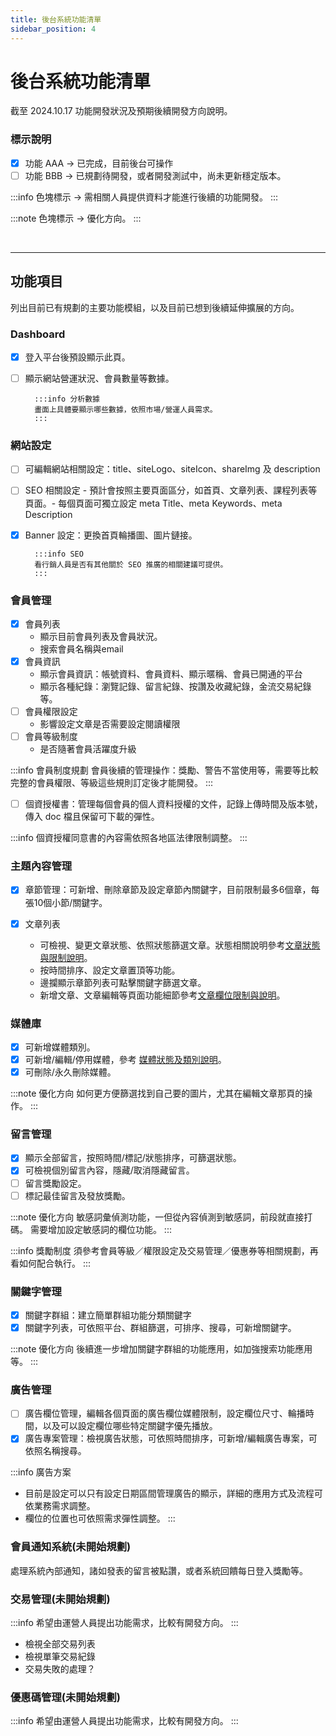 ```yaml
---
title: 後台系統功能清單
sidebar_position: 4
---
```


# 後台系統功能清單

截至 2024.10.17 功能開發狀況及預期後續開發方向說明。

### 標示說明

-   [x] 功能 AAA -> 已完成，目前後台可操作
-   [ ] 功能 BBB -> 已規劃待開發，或者開發測試中，尚未更新穩定版本。

:::info 色塊標示 -> 需相關人員提供資料才能進行後續的功能開發。
:::

:::note 色塊標示 -> 優化方向。
:::

<br/>

---

## 功能項目

列出目前已有規劃的主要功能模組，以及目前已想到後續延伸擴展的方向。

### Dashboard

-   [x] 登入平台後預設顯示此頁。
-   [ ] 顯示網站營運狀況、會員數量等數據。

        :::info 分析數據
        畫面上具體要顯示哪些數據，依照市場/營運人員需求。
        :::

### 網站設定

-   [ ] 可編輯網站相關設定：title、siteLogo、siteIcon、shareImg 及 description
-   [ ] SEO 相關設定 - 預計會按照主要頁面區分，如首頁、文章列表、課程列表等頁面。- 每個頁面可獨立設定 meta Title、meta Keywords、meta Description
-   [x] Banner 設定：更換首頁輪播圖、圖片鏈接。

        :::info SEO
        看行銷人員是否有其他關於 SEO 推廣的相關建議可提供。
        :::

### 會員管理

-   [x] 會員列表
    -   顯示目前會員列表及會員狀況。
    -   搜索會員名稱與email
-   [x] 會員資訊
    -   顯示會員資訊：帳號資料、會員資料、顯示暱稱、會員已開通的平台
    -   顯示各種紀錄：瀏覽記錄、留言紀錄、按讚及收藏紀錄，金流交易紀錄等。
-   [ ] 會員權限設定
    -   影響設定文章是否需要設定閱讀權限
-   [ ] 會員等級制度
    -   是否隨著會員活躍度升級

:::info 會員制度規劃
會員後續的管理操作：獎勵、警告不當使用等，需要等比較完整的會員權限、等級這些規則訂定後才能開發。
:::

-   [ ] 個資授權書：管理每個會員的個人資料授權的文件，記錄上傳時間及版本號，傳入 doc 檔且保留可下載的彈性。

:::info 個資授權同意書的內容需依照各地區法律限制調整。
:::

### 主題內容管理

-   [x] 章節管理：可新增、刪除章節及設定章節內關鍵字，目前限制最多6個章，每張10個小節/關鍵字。
-   [x] 文章列表

    -   可檢視、變更文章狀態、依照狀態篩選文章。狀態相關說明參考[文章狀態與限制說明](/docs//beauty/content/article-status.md)。
    -   按時間排序、設定文章置頂等功能。
    -   邊攔顯示章節列表可點擊關鍵字篩選文章。
    -   新增文章、文章編輯等頁面功能細節參考[文章欄位限制與說明](/docs/beauty/content/article-content-limit.md)。

### 媒體庫

-   [x] 可新增媒體類別。
-   [x] 可新增/編輯/停用媒體，參考 [媒體狀態及類別說明](/docs/beauty/media/media-status.md)。
-   [x] 可刪除/永久刪除媒體。

:::note 優化方向
如何更方便篩選找到自己要的圖片，尤其在編輯文章那頁的操作。
:::

### 留言管理

-   [x] 顯示全部留言，按照時間/標記/狀態排序，可篩選狀態。
-   [x] 可檢視個別留言內容，隱藏/取消隱藏留言。
-   [ ] 留言獎勵設定。
-   [ ] 標記最佳留言及發放獎勵。

:::note 優化方向
敏感詞彙偵測功能，一但從內容偵測到敏感詞，前段就直接打碼。
需要增加設定敏感詞的欄位功能。
:::

:::info 獎勵制度
須參考會員等級／權限設定及交易管理／優惠券等相關規劃，再看如何配合執行。
:::

### 關鍵字管理

-   [x] 關鍵字群組：建立簡單群組功能分類關鍵字
-   [x] 關鍵字列表，可依照平台、群組篩選，可排序、搜尋，可新增關鍵字。

:::note 優化方向
後續進一步增加關鍵字群組的功能應用，如加強搜索功能應用等。
:::

### 廣告管理

-   [ ] 廣告欄位管理，編輯各個頁面的廣告欄位媒體限制，設定欄位尺寸、輪播時間，以及可以設定欄位哪些特定關鍵字優先播放。
-   [x] 廣告專案管理：檢視廣告狀態，可依照時間排序，可新增/編輯廣告專案，可依照名稱搜尋。

:::info 廣告方案

-   目前是設定可以只有設定日期區間管理廣告的顯示，詳細的應用方式及流程可依業務需求調整。
-   欄位的位置也可依照需求彈性調整。
    :::

### 會員通知系統(未開始規劃)

處理系統內部通知，諸如發表的留言被點讚，或者系統回饋每日登入獎勵等。

### 交易管理(未開始規劃)

:::info 希望由運營人員提出功能需求，比較有開發方向。
:::

-   檢視全部交易列表
-   檢視單筆交易紀錄
-   交易失敗的處理？

### 優惠碼管理(未開始規劃)

:::info 希望由運營人員提出功能需求，比較有開發方向。
:::
